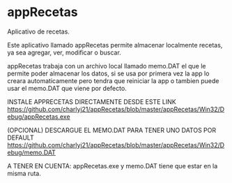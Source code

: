 # appRecetas
Aplicativo de recetas.

Este aplicativo llamado appRecetas permite almacenar localmente recetas, ya sea agregar, ver, modificar o buscar.

appRecetas trabaja con un archivo local llamado memo.DAT el que le permite poder almacenar los datos, si se usa por primera vez
la app lo creara automaticamente pero tendra que reiniciar la app o tambien puede usar el memo.DAT que viene por defecto.

INSTALE APPRECETAS DIRECTAMENTE DESDE ESTE LINK
https://github.com/charlyj21/appRecetas/blob/master/appRecetas/Win32/Debug/appRecetas.exe

(OPCIONAL) DESCARGUE EL MEMO.DAT PARA TENER UNO DATOS POR DEFAULT
https://github.com/charlyj21/appRecetas/blob/master/appRecetas/Win32/Debug/memo.DAT

A TENER EN CUENTA:
appRecetas.exe y memo.DAT tiene que estar en la misma ruta.
